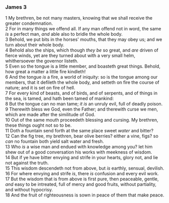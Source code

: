 ### James 3

1 My brethren, be not many masters, knowing that we shall receive the greater condemnation.  
2 For in many things we offend all. If any man offend not in word, the same *is* a perfect man, *and* able also to bridle the whole body.  
3 Behold, we put bits in the horses' mouths, that they may obey us; and we turn about their whole body.  
4 Behold also the ships, which though *they be* so great, and *are* driven of fierce winds, yet are they turned about with a very small helm, whithersoever the governor listeth.  
5 Even so the tongue is a little member, and boasteth great things. Behold, how great a matter a little fire kindleth!  
6 And the tongue *is* a fire, a world of iniquity: so is the tongue among our members, that it defileth the whole body, and setteth on fire the course of nature; and it is set on fire of hell.  
7 For every kind of beasts, and of birds, and of serpents, and of things in the sea, is tamed, and hath been tamed of mankind:  
8 But the tongue can no man tame; *it is* an unruly evil, full of deadly poison.  
9 Therewith bless we God, even the Father; and therewith curse we men, which are made after the similitude of God.  
10 Out of the same mouth proceedeth blessing and cursing. My brethren, these things ought not so to be.  
11 Doth a fountain send forth at the same place sweet *water* and bitter?  
12 Can the fig tree, my brethren, bear olive berries? either a vine, figs? so *can* no fountain both yield salt water and fresh.  
13 Who *is* a wise man and endued with knowledge among you? let him shew out of a good conversation his works with meekness of wisdom.  
14 But if ye have bitter envying and strife in your hearts, glory not, and lie not against the truth.  
15 This wisdom descendeth not from above, but *is* earthly, sensual, devilish.  
16 For where envying and strife *is*, there *is* confusion and every evil work.  
17 But the wisdom that is from above is first pure, then peaceable, gentle, *and* easy to be intreated, full of mercy and good fruits, without partiality, and without hypocrisy.  
18 And the fruit of righteousness is sown in peace of them that make peace.  
